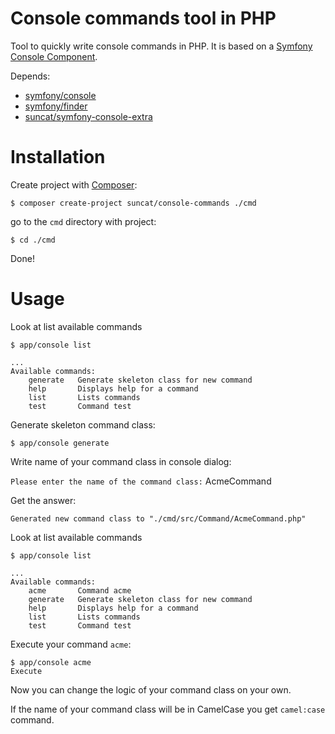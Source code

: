 Console commands tool in PHP
================

Tool to quickly write console commands in PHP.
It is based on a [Symfony Console Component](http://symfony.com/doc/master/components/console/introduction.html).

Depends:
* [symfony/console](https://github.com/symfony/Console)
* [symfony/finder](https://github.com/symfony/Finder)
* [suncat/symfony-console-extra](https://github.com/suncat2000/symfony-console-extra)

Installation
================

Create project with [Composer](http://getcomposer.org/doc/03-cli.md#create-project):
````
$ composer create-project suncat/console-commands ./cmd
````

go to the `cmd` directory with project:

````
$ cd ./cmd
````
Done!

Usage
===============

Look at list available commands
````
$ app/console list

...
Available commands:
    generate   Generate skeleton class for new command
    help       Displays help for a command
    list       Lists commands
    test       Command test
````

Generate skeleton command class:
````
$ app/console generate
````
Write name of your command class in console dialog:

`Please enter the name of the command class:` AcmeCommand

Get the answer:
````
Generated new command class to "./cmd/src/Command/AcmeCommand.php"
````
Look at list available commands
````
$ app/console list

...
Available commands:
    acme       Command acme
    generate   Generate skeleton class for new command
    help       Displays help for a command
    list       Lists commands
    test       Command test
````

Execute your command `acme`:

````
$ app/console acme
Execute
````
Now you can change the logic of your command class on your own.

If the name of your command class will be in CamelCase you get `camel:case` command.